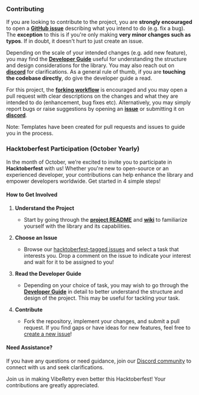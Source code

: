 ### Contributing

If you are looking to contribute to the project, you are **strongly encouraged** to open a [**GitHub issue**](https://github.com/vibe-engineers/viberetry/issues) describing what you intend to do (e.g. fix a bug). The **exception** to this is if you're only making **very minor changes such as typos**. If in doubt, it doesn't hurt to just create an issue.

Depending on the scale of your intended changes (e.g. add new feature), you may find the [**Developer Guide**](https://github.com/vibe-engineers/viberetry/blob/main/docs/DeveloperGuide.md) useful for understanding the structure and design considerations for the library. You may also reach out on [**discord**](https://discord.gg/dBW35GBCPZ) for clarifications. As a general rule of thumb, if you are **touching the codebase directly**, do give the developer guide a read.

For this project, the [**forking workflow**](https://www.atlassian.com/git/tutorials/comparing-workflows/forking-workflow) is encouraged and you may open a pull request with clear descriptions on the changes and what they are intended to do (enhancement, bug fixes etc). Alternatively, you may simply report bugs or raise suggestions by opening an [**issue**](https://github.com/vibe-engineers/viberetry/issues) or submitting it on [**discord**](https://discord.gg/dBW35GBCPZ).

Note: Templates have been created for pull requests and issues to guide you in the process.

### Hacktoberfest Participation (October Yearly)

In the month of October, we’re excited to invite you to participate in **Hacktoberfest** with us! Whether you're new to open-source or an experienced developer, your contributions can help enhance the library and empower developers worldwide. Get started in 4 simple steps!

#### How to Get Involved

1. **Understand the Project**
    - Start by going through the [**project README**](https://github.com/vibe-engineers/viberetry/blob/main/README.md) and [**wiki**](https://github.com/vibe-engineers/viberetry/wiki) to familiarize yourself with the library and its capabilities.

2. **Choose an Issue**
    - Browse our [hacktoberfest-tagged issues](https://github.com/vibe-engineers/viberetry/issues?q=is%3Aissue+is%3Aopen+label%3Ahacktoberfest) and select a task that interests you. Drop a comment on the issue to indicate your interest and wait for it to be assigned to you!

3. **Read the Developer Guide**
    - Depending on your choice of task, you may wish to go through the [**Developer Guide**](https://github.com/vibe-engineers/viberetry/blob/main/docs/DeveloperGuide.md) in detail to better understand the structure and design of the project. This may be useful for tackling your task.

4. **Contribute**
   - Fork the repository, implement your changes, and submit a pull request. If you find gaps or have ideas for new features, feel free to [create a new issue](https://github.com/vibe-engineers/viberetry/issues/new)!

#### Need Assistance?

If you have any questions or need guidance, join our [Discord community](https://discord.gg/dBW35GBCPZ) to connect with us and seek clarifications.

Join us in making VibeRetry even better this Hacktoberfest! Your contributions are greatly appreciated.
